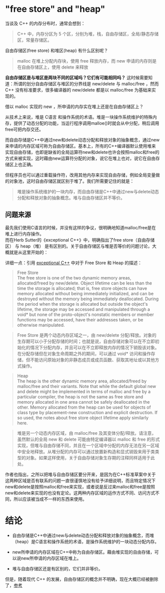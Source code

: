 # "free store" and "heap"
当谈及 C++ 的内存分布时，通常会想到：
> C++ 中，内存分区为 5 个区，分别为堆，栈，自由存储区，全局/静态存储区，常量存储区。

自由存储区(free store) 和堆区(heap) 有什么区别呢？
> malloc 在堆上分配内存块，使用 free 释放内存，而 new 申请的内存则是在自由存储区上，使用 delete 来释放


**自由存储区是与堆区是两块不同的区域吗？它们有可能相同吗？**
这时候需要知道：所谓的划分自由存储区与堆区的分界线是 new/delete 与 malloc/free ，然而 C++ 没有标准要求，很多编译器的 new/delete 都是以 malloc/free 为基础来实现的。

借以 malloc 实现的 new ，所申请的内存实在堆上还是在自由存储区上？

从技术上来说，堆是 C语言 和操作系统的术语。堆是一块操作系统维护的特殊内存，提供了动态分配的功能，当运行程序调用malloe()时就会从中分配，稍后调用free可把内存交还。  

而自由存储是C++中通过new和delete动态分配和释放对象的抽象概念，通过new来申请的内存区域可称为自由存储区。基本上，所有的C++编译器默认使用堆来实现自由存储，也即是缺省的全局运算符new和delete也许会按照malloc和free的方式来被实现，这时藉由new运算符分配的对象，说它在堆上也对，说它在自由存储区上也正确。

但程序员也可以通过重载操作符，改用其他内存来实现自由存储，例如全局变量做的对象池，这时自由存储区就区别于堆了。我们所需要记住的就是：
> 堆是操作系统维护的一块内存，而自由存储是C++中通过new与delete动态分配和释放对象的抽象概念。堆与自由存储区并不等价。

## 问题来源
最先我们使用C语言的时候，并没有这样的争议，很明确地知道malloc/free是在堆上进行内存操作。  
而在Herb Sutter的《exceptional C++》中，明确指出了free store（自由存储区） 与 heap（堆） 是有区别的。关于自由存储区与堆是否等价的问题讨论，大概就是从这里开始的：

详细一点：引用 [exceptional C++](http://www.gotw.ca/gotw/009.htm) 中对于 Free Store 和 Heap 的描述：
> Free Store  
  The free store is one of the two dynamic memory areas, allocated/freed by new/delete. Object lifetime can be less than the time the storage is allocated; that is, free store objects can have memory allocated without being immediately initialized, and can be destroyed without the memory being immediately deallocated. During the period when the storage is allocated but outside the object's lifetime, the storage may be accessed and manipulated through a void* but none of the proto-object's nonstatic members or member functions may be accessed, have their addresses taken, or be otherwise manipulated.
  
> Free Store 是两个动态内存区域之一，由 new/delete 分配/释放。对象的生存期可以小于分配存储的时间；也就是说，自由存储对象可以在不立即初始化的情况下分配内存，并且可以在不立即释放内存的情况下销毁该对象。在分配存储但在对象生命周期之外的期间，可以通过 void* 访问和操作存储，但不能访问原始对象的非静态成员或成员函数、获取其地址或以其他方式操作。

> Heap  
  The heap is the other dynamic memory area, allocated/freed by malloc/free and their variants. Note that while the default global new and delete might be implemented in terms of malloc and free by a particular compiler, the heap is not the same as free store and memory allocated in one area cannot be safely deallocated in the other. Memory allocated from the heap can be used for objects of class type by placement-new construction and explicit destruction. If so used, the notes about free store object lifetime apply similarly here.  

> 堆是另一个动态内存区域，由 malloc/free 及其变体分配/释放。请注意，虽然默认的全局 new 和 delete 可能由特定编译器以 malloc 和 free 的形式实现，但堆与自由存储不同，并且在一个区域中分配的内存无法在另一区域中安全地释放。从堆分配的内存可以通过放置新构造和显式销毁来用于类类型的对象。如果这样使用，关于自由存储对象生存期的注释同样适用于此处。

作者也指出，之所以把堆与自由存储区要分开来，是因为在C++标准草案中关于这两种区域是否有联系的问题一直很谨慎地没有给予详细说明，而且特定情况下new和delete是按照malloc和free来实现，或者说是反过来malloc和free是按照new和delete来实现的也没有定论。这两种内存区域的运作方式不同、访问方式不同，所以应该被当成不一样的东西来使用。

# 结论
- 自由存储是C++中通过new与delete动态分配和释放对象的抽象概念，而堆（heap）是C语言和操作系统的术语，是操作系统维护的一块动态分配内存。

- new所申请的内存区域在C++中称为自由存储区。藉由堆实现的自由存储，可以说new所申请的内存区域在堆上。

- 堆与自由存储区还是有区别的，它们并非等价。

但是，随着现代 C++ 的发展，自由存储区的概念并不明确，现在大概已经被删除了，[参考](https://github.com/cplusplus/draft/pull/7041)
